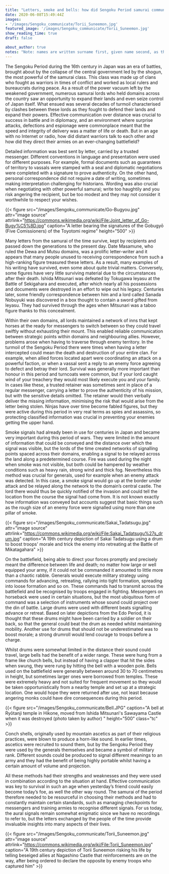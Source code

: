 ```yaml
---
title: "Letters, smoke and bells: how did Sengoku Period samurai communicate?"
date: 2020-06-08T15:49:44Z
images: 
- '/images/Sengoku_communicate/Torii_Suneemon.jpg'
featured_image: '/images/Sengoku_communicate/Torii_Suneemon.jpg'
show_reading_time: true
draft: false

about_author: true
notes: "Note: names are written surname first, given name second, as they are in Japanese."
---
```


The Sengoku Period during the 16th century in Japan was an era of battles, brought about by the collapse of the central government led by the shogun, the most powerful of the samurai class. This class was made up of clans who fought as warriors in times of conflict and worked as local rulers and bureaucrats during peace. As a result of the power vacuum left by the weakened government, numerous samurai lords who held domains across the country saw an opportunity to expand their lands and even seize control of Japan itself. What ensued was several decades of turmoil characterised by clashes between these lords as they fought to defend their lands and expand their powers. Effective communication over distance was crucial to success in battle and in diplomacy, and an environment where surprise attacks, defections and espionage were commonplace meant that the speed and integrity of delivery was a matter of life or death. But in an age with no Internet or radio, how did distant warriors talk to each other and how did they direct their armies on an ever-changing battlefield?

Detailed information was best sent by letter, carried by a trusted messenger. Different conventions in language and presentation were used for different purposes. For example, formal documents such as guarantees of territory to vassals were stamped with a seal and diplomatic negotiations were completed with a signature to prove authenticity. On the other hand, personal correspondence did not require a date of writing, sometimes making interpretation challenging for historians. Wording was also crucial when negotiating with other powerful samurai; write too haughtily and you risk angering the recipient, but be too modest and they may not consider it worthwhile to respect your wishes. 

{{< figure src="/images/Sengoku_communicate/Go-Bugyou.jpg" attr="image source" attrlink="https://commons.wikimedia.org/wiki/File:Joint_letter_of_Go-Bugy%C5%8D.jpg" caption="A letter bearing the signatures of the Gobugyō (Five Comissioners) of the Toyotomi regime" height="500" >}}

Many letters from the samurai of the time survive, kept by recipients and passed down the generations to the present day. Date Masamune, who ruled the Dewa and Mutsu domains, was a prolific letter-writer and it appears that many people unused to receiving correspondence from such a high-ranking figure treasured these letters. As a result, many examples of his writing have survived, even some about quite trivial matters. Conversely, some figures have very little surviving material due to the circumstances after their death. Ishida Mitsunari was defeated by Tokugawa Ieyasu at the Battle of Sekigahara and executed, after which nearly all his possessions and documents were destroyed in an effort to wipe out his legacy. Centuries later, some friendly correspondence between him and a lord called Sanada Nobuyuki was discovered in a box thought to contain a sword gifted from Ieyasu. They had survived through the ages when Mitsunari was a taboo figure thanks to this concealment. 

Within their own domains, all lords maintained a network of inns that kept horses at the ready for messengers to switch between so they could travel swiftly without exhausting their mount. This enabled reliable communication between strategic points within domains and neighbouring allies. However, problems arose when having to traverse through enemy territory. In the turmoil of the Sengoku Period there were times when having a letter intercepted could mean the death and destruction of your entire clan. For example, when allied forces located apart were coordinating an attack on a powerful faction, or when a vassal sent a reply to an enemy force agreeing to defect and betray their lord. Survival was generally more important than honour in this period and turncoats were common, but if your lord caught wind of your treachery they would most likely execute you and your family. In cases like these, a trusted retainer was sometimes sent in place of a regular messenger, carrying a letter to prove the authenticity of his mission, but with the sensitive details omitted. The retainer would then verbally deliver the missing information, minimising the risk that would arise from the letter being stolen. Ninjas have over time become fabled figures, but they were active during this period in very real terms as spies and assassins, so protecting classified information was crucial in preventing your enemies getting the upper hand. 

Smoke signals had already been in use for centuries in Japan and became very important during this period of wars. They were limited in the amount of information that could be conveyed and the distance over which the signal was visible, but the lords of the time created networks of signalling points spaced across their domains, enabling a signal to be relayed across the land along a predetermined course. Fire was used during the night when smoke was not visible, but both could be hampered by weather conditions such as heavy rain, strong wind and thick fog. Nevertheless this method was crucial for generals, used for example when an enemy attack was detected. In this case, a smoke signal would go up at the border under attack and be relayed along the network to the domain’s central castle. The lord there would thus be quickly notified of the invasion and could tell the location from the course the signal had come from. It is not known exactly how information was conveyed but accounts suggest that basic things such as the rough size of an enemy force were signalled using more than one pillar of smoke.

{{< figure src="/images/Sengoku_communicate/Sakai_Tadatsugu.jpg" attr="image source" attrlink="https://commons.wikimedia.org/wiki/File:Sakai_Tadatsugu%27s_drum.jpg" caption="A 19th century depiction of Sakai Tadatsugu using a drum to boost troops' morale and trick the enemy into retreating at the Battle of Mikatagahara" >}}

On the battlefield, being able to direct your forces promptly and precisely meant the difference between life and death; no matter how large or well equipped your army, if it could not be commanded it amounted to little more than a chaotic rabble. Generals would execute military strategy using commands for advancing, retreating, rallying into tight formation, spreading into loose formation and so on. These commands had to transmit across the battlefield and be recognised by troops engaged in fighting. Messengers on horseback were used in certain situations, but the most ubiquitous form of command was a selection of instruments whose sound could project over the din of battle. Large drums were used with different beats signalling advance or retreat. Based on later depictions from the Edo Period, it is thought that these drums might have been carried by a soldier on their back, so that the general could beat the drum as needed whilst maintaining mobility. Another use for drums that should not be underestimated was to boost morale; a strong drumroll would lend courage to troops before a charge.

Whilst drums were somewhat limited in the distance their sound could travel, large bells had the benefit of a wider range. These were hung from a frame like church bells, but instead of having a clapper that hit the sides when swung, they were rung by hitting the bell with a wooden pole. Bells used on the battlefield were generally between around 30 to 70 centimetres in height, but sometimes larger ones were borrowed from temples. These were extremely heavy and not suited for frequent movement so they would be taken opportunistically from a nearby temple and set up at a strategic location. One would hope they were returned after use, not least because angering monks could have dire consequences during this period. 

{{< figure src="/images/Sengoku_communicate/Bell.JPG" caption="A bell at Ryōtanji temple in Hikone, moved from Ishida Mitsunari's Sawayama Castle when it was destroyed (photo taken by author) " height="500" class="tc" >}}

Conch shells, originally used by mountain ascetics as part of their religious practices, were blown to produce a horn-like sound. In earlier times, ascetics were recruited to sound them, but by the Sengoku Period they were used by the generals themselves and became a symbol of military rank. Different sounds could be produced to signal different meanings to an army and they had the benefit of being highly portable whilst having a certain amount of volume and projection.  

All these methods had their strengths and weaknesses and they were used in combination according to the situation at hand. Effective communication was key to survival in such an age when yesterday’s friend could easily become today’s foe, as well the other way round. The samurai of the period therefore needed to be resourceful in choosing their methods and had to constantly maintain certain standards, such as managing checkpoints for messengers and training armies to recognise different signals. For us today, the aural signals remain somewhat enigmatic since we have no recordings to refer to, but the letters exchanged by the people of the time provide invaluable insights into many aspects of their lives. 

{{< figure src="/images/Sengoku_communicate/Torii_Suneemon.jpg" attr="image source" attrlink="https://commons.wikimedia.org/wiki/File:Torii_Suneemon.jpg" caption="A 19th century depiction of Torii Suneemon risking his life by telling beseiged allies at Nagashino Castle that reinforcements are on the way, after being ordered to declare the opposite by enemy troops who captured him" >}}


